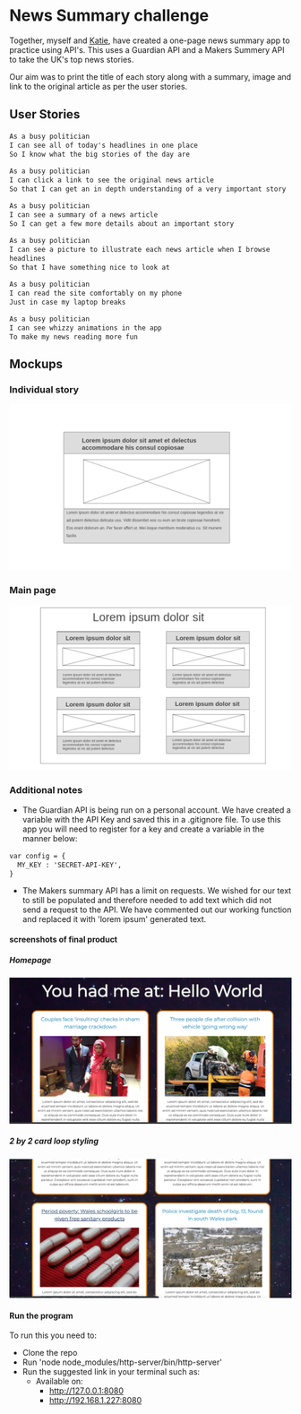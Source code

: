 # News Summary challenge

Together, myself and [Katie](http://www.github.com/ktcornish/), have created a one-page news summary app to practice using API's. This uses a Guardian API and a Makers Summery API to take the UK's top news stories.

Our aim was to print the title of each story along with a summary, image and link to the original article as per the user stories.

## User Stories

```
As a busy politician
I can see all of today's headlines in one place
So I know what the big stories of the day are
```

```
As a busy politician
I can click a link to see the original news article
So that I can get an in depth understanding of a very important story
```

```
As a busy politician
I can see a summary of a news article
So I can get a few more details about an important story
```

```
As a busy politician
I can see a picture to illustrate each news article when I browse headlines
So that I have something nice to look at
```

```
As a busy politician
I can read the site comfortably on my phone
Just in case my laptop breaks
```

```
As a busy politician
I can see whizzy animations in the app
To make my news reading more fun
```

## Mockups

### Individual story

![Mockup of individual story](public/images/individual-story.png)

### Main page

![Mockup of webpage](public/images/full-page.png)

### Additional notes

* The Guardian API is being run on a personal account. We have created a variable with the API Key and saved this in a .gitignore file. To use this app you will need to register for a key and create a variable in the manner below:

```
var config = {
  MY_KEY : 'SECRET-API-KEY',
}
```

* The Makers summary API has a limit on requests. We wished for our text to still be populated and therefore needed to add text which did not send a request to the API. We have commented out our working function and replaced it with 'lorem ipsum' generated text.  

#### screenshots of final product

##### Homepage
![Homepage](public/images/Homepage.png)

##### 2 by 2 card loop styling
![2by2](public/images/2by2cards.png)

#### Run the program

To run this you need to:

- Clone the repo
- Run 'node node_modules/http-server/bin/http-server'
- Run the suggested link in your terminal such as:
  - Available on:
    - http://127.0.0.1:8080
    - http://192.168.1.227:8080
